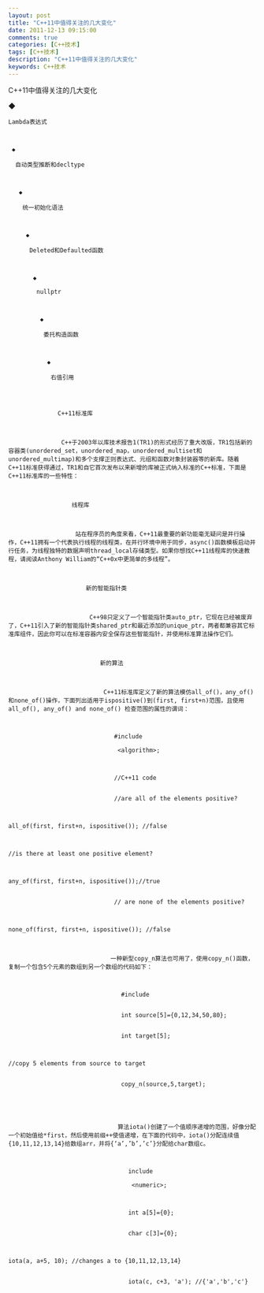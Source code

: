 ```yaml
---
layout: post
title: "C++11中值得关注的几大变化"
date: 2011-12-13 09:15:00 
comments: true
categories: [C++技术]
tags: [C++技术]
description: "C++11中值得关注的几大变化"
keywords: C++技术
---
```



 
  C++11中值得关注的几大变化
 
 
  
   ◆
   
    Lambda表达式
   
   
    
     ◆
     
      自动类型推断和decltype
     
     
      
       ◆
       
        统一初始化语法
       
       
        
         ◆
         
          Deleted和Defaulted函数
         
         
          
           ◆
           
            nullptr
           
           
            
             ◆
             
              委托构造函数
             
             
              
               ◆
               
                右值引用
               
               
                
                 
                  C++11标准库
                 
                 
                  
                   C++于2003年以库技术报告1(TR1)的形式经历了重大改版，TR1包括新的容器类(unordered_set，unordered_map，unordered_multiset和unordered_multimap)和多个支撑正则表达式、元组和函数对象封装器等的新库。随着C++11标准获得通过，TR1和自它首次发布以来新增的库被正式纳入标准的C++标准，下面是C++11标准库的一些特性：
                   
                    
                     
                      线程库
                     
                     
                      
                       站在程序员的角度来看，C++11最重要的新功能毫无疑问是并行操作，C++11拥有一个代表执行线程的线程类，在并行环境中用于同步，async()函数模板启动并行任务，为线程独特的数据声明thread_local存储类型。如果你想找C++11线程库的快速教程，请阅读Anthony William的“C++0x中更简单的多线程”。
                       
                        
                         
                          新的智能指针类
                         
                         
                          
                           C++98只定义了一个智能指针类auto_ptr，它现在已经被废弃了，C++11引入了新的智能指针类shared_ptr和最近添加的unique_ptr，两者都兼容其它标准库组件，因此你可以在标准容器内安全保存这些智能指针，并使用标准算法操作它们。
                           
                            
                             
                              新的算法
                             
                             
                              
                               C++11标准库定义了新的算法模仿all_of()，any_of()和none_of()操作，下面列出适用于ispositive()到(first, first+n)范围，且使用all_of(), any_of() and none_of() 检查范围的属性的谓词：
                               
                                
                                 
                                  #include
                                  
                                   <algorithm>;
                                  
                                 
                                 
                                  //C++11 code
                                 
                                 
                                  //are all of the elements positive?
                                 
                                 
                                  all_of(first, first+n, ispositive()); //false
                                 
                                 
                                  //is there at least one positive element?
                                 
                                 
                                  any_of(first, first+n, ispositive());//true
                                 
                                 
                                  // are none of the elements positive?
                                 
                                 
                                  none_of(first, first+n, ispositive()); //false
                                 
                                
                                
                                 一种新型copy_n算法也可用了，使用copy_n()函数，复制一个包含5个元素的数组到另一个数组的代码如下：
                                 
                                  
                                   
                                    #include
                                   
                                   
                                    int source[5]={0,12,34,50,80};
                                   
                                   
                                    int target[5];
                                   
                                   
                                    //copy 5 elements from source to target
                                   
                                   
                                    copy_n(source,5,target);
                                   
                                   
                                   
                                  
                                  
                                   算法iota()创建了一个值顺序递增的范围，好像分配一个初始值给*first，然后使用前缀++使值递增，在下面的代码中，iota()分配连续值{10,11,12,13,14}给数组arr，并将{‘a’,’b’,’c’}分配给char数组c。
                                   
                                    
                                     
                                      include
                                      
                                       <numeric>;
                                      
                                     
                                     
                                      int a[5]={0};
                                     
                                     
                                      char c[3]={0};
                                     
                                     
                                      iota(a, a+5, 10); //changes a to {10,11,12,13,14}
                                     
                                     
                                      iota(c, c+3, 'a'); //{'a','b','c'}
                                     
                                    
                                   
                                  
                                 
                                
                               
                              
                             
                            
                           
                          
                         
                        
                       
                      
                     
                    
                   
                  
                 
                
               
              
             
            
           
          
         
        
       
      
     
    
   
  
 


